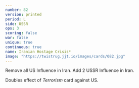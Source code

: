 ```yaml
---
number: 82
version: printed
period: L
side: USSR
ops: 3
scoring: false
war: false
unique: true
continuous: true
name: Iranian Hostage Crisis*
image: "https://twistrug.jjt.io/images/cards/082.jpg"
---
```

Remove all US Influence in Iran. Add 2 USSR Influence in Iran.

Doubles effect of *Terrorism* card against US.
